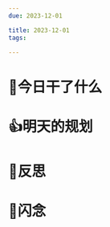 ```yaml
---
due: 2023-12-01 

title: 2023-12-01
tags:

---
```




# 📖今日干了什么












# 👍明天的规划

















# 🍏反思








# 📖闪念